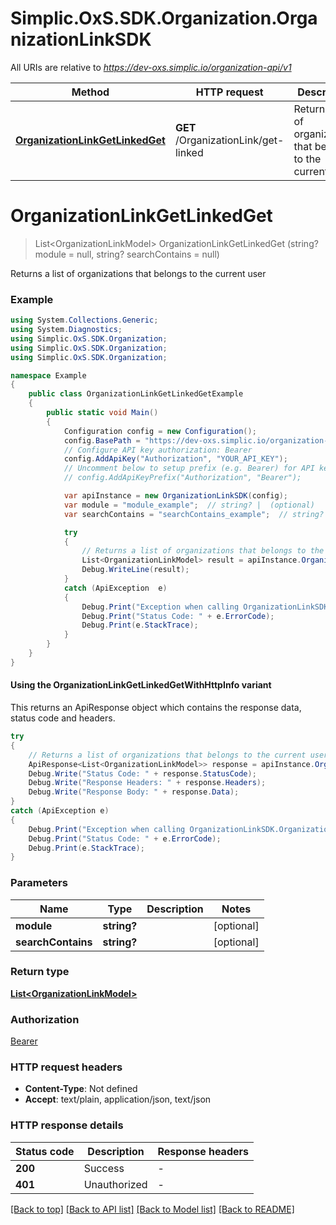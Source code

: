 # Simplic.OxS.SDK.Organization.OrganizationLinkSDK

All URIs are relative to *https://dev-oxs.simplic.io/organization-api/v1*

| Method | HTTP request | Description |
|--------|--------------|-------------|
| [**OrganizationLinkGetLinkedGet**](OrganizationLinkSDK.md#organizationlinkgetlinkedget) | **GET** /OrganizationLink/get-linked | Returns a list of organizations that belongs to the current user |

<a id="organizationlinkgetlinkedget"></a>
# **OrganizationLinkGetLinkedGet**
> List&lt;OrganizationLinkModel&gt; OrganizationLinkGetLinkedGet (string? module = null, string? searchContains = null)

Returns a list of organizations that belongs to the current user

### Example
```csharp
using System.Collections.Generic;
using System.Diagnostics;
using Simplic.OxS.SDK.Organization;
using Simplic.OxS.SDK.Organization;
using Simplic.OxS.SDK.Organization;

namespace Example
{
    public class OrganizationLinkGetLinkedGetExample
    {
        public static void Main()
        {
            Configuration config = new Configuration();
            config.BasePath = "https://dev-oxs.simplic.io/organization-api/v1";
            // Configure API key authorization: Bearer
            config.AddApiKey("Authorization", "YOUR_API_KEY");
            // Uncomment below to setup prefix (e.g. Bearer) for API key, if needed
            // config.AddApiKeyPrefix("Authorization", "Bearer");

            var apiInstance = new OrganizationLinkSDK(config);
            var module = "module_example";  // string? |  (optional) 
            var searchContains = "searchContains_example";  // string? |  (optional) 

            try
            {
                // Returns a list of organizations that belongs to the current user
                List<OrganizationLinkModel> result = apiInstance.OrganizationLinkGetLinkedGet(module, searchContains);
                Debug.WriteLine(result);
            }
            catch (ApiException  e)
            {
                Debug.Print("Exception when calling OrganizationLinkSDK.OrganizationLinkGetLinkedGet: " + e.Message);
                Debug.Print("Status Code: " + e.ErrorCode);
                Debug.Print(e.StackTrace);
            }
        }
    }
}
```

#### Using the OrganizationLinkGetLinkedGetWithHttpInfo variant
This returns an ApiResponse object which contains the response data, status code and headers.

```csharp
try
{
    // Returns a list of organizations that belongs to the current user
    ApiResponse<List<OrganizationLinkModel>> response = apiInstance.OrganizationLinkGetLinkedGetWithHttpInfo(module, searchContains);
    Debug.Write("Status Code: " + response.StatusCode);
    Debug.Write("Response Headers: " + response.Headers);
    Debug.Write("Response Body: " + response.Data);
}
catch (ApiException e)
{
    Debug.Print("Exception when calling OrganizationLinkSDK.OrganizationLinkGetLinkedGetWithHttpInfo: " + e.Message);
    Debug.Print("Status Code: " + e.ErrorCode);
    Debug.Print(e.StackTrace);
}
```

### Parameters

| Name | Type | Description | Notes |
|------|------|-------------|-------|
| **module** | **string?** |  | [optional]  |
| **searchContains** | **string?** |  | [optional]  |

### Return type

[**List&lt;OrganizationLinkModel&gt;**](OrganizationLinkModel.md)

### Authorization

[Bearer](../README.md#Bearer)

### HTTP request headers

 - **Content-Type**: Not defined
 - **Accept**: text/plain, application/json, text/json


### HTTP response details
| Status code | Description | Response headers |
|-------------|-------------|------------------|
| **200** | Success |  -  |
| **401** | Unauthorized |  -  |

[[Back to top]](#) [[Back to API list]](../README.md#documentation-for-api-endpoints) [[Back to Model list]](../README.md#documentation-for-models) [[Back to README]](../README.md)

